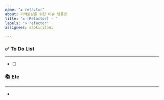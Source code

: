 ```yaml
---
name: "♻️ refactor"
about: 리팩토링을 위한 이슈 템플릿
title: "♻️ [Refactor] - "
labels: "♻️ refactor"
assignees: saokiritoni

---
```


### ✅ To Do List

---
- [ ] 

### 📚 Etc

---
-
